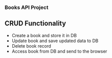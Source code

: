 ### Books API Project 

## CRUD Functionality 
- Create a book and store it in DB
- Update book and save updated data to DB
- Delete book record 
- Access book from DB and send to the browser 

